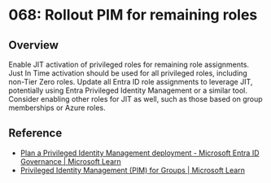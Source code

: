 # 068: Rollout PIM for remaining roles

## Overview

Enable JIT activation of privileged roles for remaining role assignments. Just In Time activation should be used for all privileged roles, including non-Tier Zero roles. Update all Entra ID role assignments to leverage JIT, potentially using Entra Privileged Identity Management or a similar tool. Consider enabling other roles for JIT as well, such as those based on group memberships or Azure roles.

## Reference

* [Plan a Privileged Identity Management deployment - Microsoft Entra ID Governance | Microsoft Learn](https://learn.microsoft.com/en-us/entra/id-governance/privileged-identity-management/pim-deployment-plan)
* [Privileged Identity Management (PIM) for Groups | Microsoft Learn](https://learn.microsoft.com/en-us/entra/id-governance/privileged-identity-management/concept-pim-for-groups)
